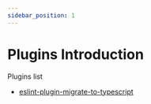```yaml
---
sidebar_position: 1
---
```


# Plugins Introduction

Plugins list

- [eslint-plugin-migrate-to-typescript](plugins/migrate-to-typescript/intro.md)

